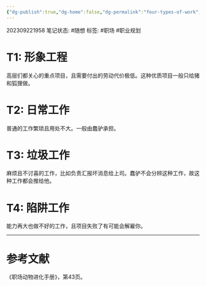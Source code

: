 ```yaml
---
{"dg-publish":true,"dg-home":false,"dg-permalink":"four-types-of-work","permalink":"/four-types-of-work/","dgPassFrontmatter":true}
---
```


202309221958
笔记状态: #随想
标签: #职场 #职业规划 

# T1: 形象工程
高层们都关心的重点项目，且需要付出的劳动代价极低。这种优质项目一般只给猪和狐狸做。

# T2: 日常工作
普通的工作繁琐且用处不大。一般由蠢驴承担。

# T3: 垃圾工作
麻烦且不讨喜的工作，比如负责汇报坏消息给上司。蠢驴不会分辨这种工作，故这种工作都会推给他。

# T4: 陷阱工作
能力再大也做不好的工作，且项目失败了有可能会解雇你。

---
# 参考文献

《职场动物进化手册》，第43页。